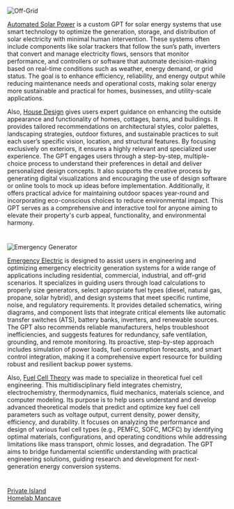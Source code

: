 ![Off-Grid](https://github.com/user-attachments/assets/74a0f18f-7f00-4566-8f3d-b57c0809e8a5)

[Automated Solar Power](https://chatgpt.com/g/g-5FdYQrXwA-automated-solar-power) is a custom GPT for solar energy systems that use smart technology to optimize the generation, storage, and distribution of solar electricity with minimal human intervention. These systems often include components like solar trackers that follow the sun’s path, inverters that convert and manage electricity flows, sensors that monitor performance, and controllers or software that automate decision-making based on real-time conditions such as weather, energy demand, or grid status. The goal is to enhance efficiency, reliability, and energy output while reducing maintenance needs and operational costs, making solar energy more sustainable and practical for homes, businesses, and utility-scale applications.

Also, [House Design](https://chatgpt.com/g/g-WgXvQZZ5a-house-design) gives users expert guidance on enhancing the outside appearance and functionality of homes, cottages, barns, and buildings. It provides tailored recommendations on architectural styles, color palettes, landscaping strategies, outdoor fixtures, and sustainable practices to suit each user’s specific vision, location, and structural features. By focusing exclusively on exteriors, it ensures a highly relevant and specialized user experience. The GPT engages users through a step-by-step, multiple-choice process to understand their preferences in detail and deliver personalized design concepts. It also supports the creative process by generating digital visualizations and encouraging the use of design software or online tools to mock up ideas before implementation. Additionally, it offers practical advice for maintaining outdoor spaces year-round and incorporating eco-conscious choices to reduce environmental impact. This GPT serves as a comprehensive and interactive tool for anyone aiming to elevate their property's curb appeal, functionality, and environmental harmony.

#

![Emergency Generator](https://github.com/user-attachments/assets/549ada36-1ee7-444a-9812-9e0ef5a94bfa)

[Emergency Electric](https://chatgpt.com/g/g-68509555db4c81918954cf3239ed6eaa-emergency-electric) is designed to assist users in engineering and optimizing emergency electricity generation systems for a wide range of applications including residential, commercial, industrial, and off-grid scenarios. It specializes in guiding users through load calculations to properly size generators, select appropriate fuel types (diesel, natural gas, propane, solar hybrid), and design systems that meet specific runtime, noise, and regulatory requirements. It provides detailed schematics, wiring diagrams, and component lists that integrate critical elements like automatic transfer switches (ATS), battery banks, inverters, and renewable sources. The GPT also recommends reliable manufacturers, helps troubleshoot inefficiencies, and suggests features for redundancy, safe ventilation, grounding, and remote monitoring. Its proactive, step-by-step approach includes simulation of power loads, fuel consumption forecasts, and smart control integration, making it a comprehensive expert resource for building robust and resilient backup power systems.

Also, [Fuel Cell Theory](https://chatgpt.com/g/g-685895cf96fc8191944051bc2cb3405d-fuel-cell-theory) was made to specialize in theoretical fuel cell engineering. This multidisciplinary field integrates chemistry, electrochemistry, thermodynamics, fluid mechanics, materials science, and computer modeling. Its purpose is to help users understand and develop advanced theoretical models that predict and optimize key fuel cell parameters such as voltage output, current density, power density, efficiency, and durability. It focuses on analyzing the performance and design of various fuel cell types (e.g., PEMFC, SOFC, MCFC) by identifying optimal materials, configurations, and operating conditions while addressing limitations like mass transport, ohmic losses, and degradation. The GPT aims to bridge fundamental scientific understanding with practical engineering solutions, guiding research and development for next-generation energy conversion systems.

#

[Private Island](https://github.com/sourceduty/Private_Island)
<br>
[Homelab Mancave](https://github.com/sourceduty/Homelab_Mancave)
